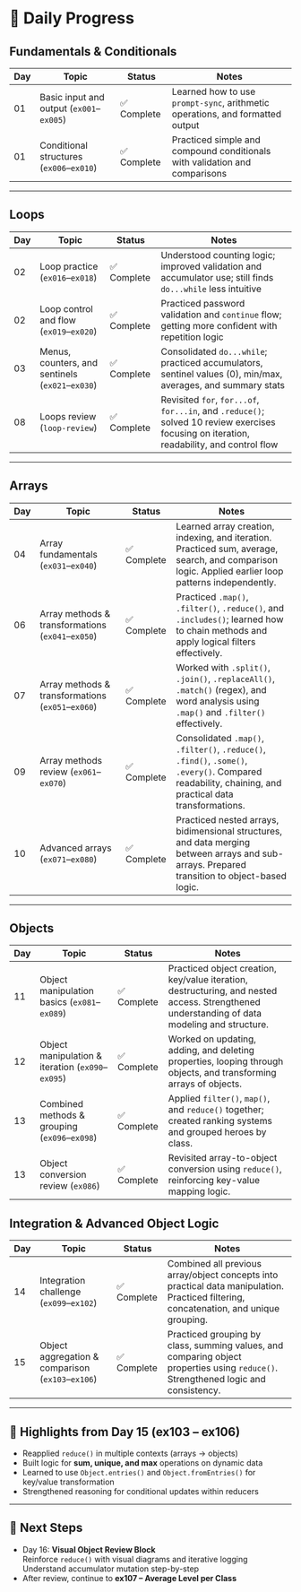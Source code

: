 # 🧠 Daily Progress

## Fundamentals & Conditionals

| Day | Topic                                    | Status      | Notes                                                                         |
| --- | ---------------------------------------- | ----------- | ----------------------------------------------------------------------------- |
| 01  | Basic input and output (`ex001`–`ex005`) | ✅ Complete | Learned how to use `prompt-sync`, arithmetic operations, and formatted output |
| 01  | Conditional structures (`ex006`–`ex010`) | ✅ Complete | Practiced simple and compound conditionals with validation and comparisons    |

---

## Loops

| Day | Topic                                            | Status      | Notes                                                                                                                                     |
| --- | ------------------------------------------------ | ----------- | ----------------------------------------------------------------------------------------------------------------------------------------- |
| 02  | Loop practice (`ex016`–`ex018`)                  | ✅ Complete | Understood counting logic; improved validation and accumulator use; still finds `do...while` less intuitive                               |
| 02  | Loop control and flow (`ex019`–`ex020`)          | ✅ Complete | Practiced password validation and `continue` flow; getting more confident with repetition logic                                           |
| 03  | Menus, counters, and sentinels (`ex021`–`ex030`) | ✅ Complete | Consolidated `do...while`; practiced accumulators, sentinel values (0), min/max, averages, and summary stats                              |
| 08  | Loops review (`loop-review`)                     | ✅ Complete | Revisited `for`, `for...of`, `for...in`, and `.reduce()`; solved 10 review exercises focusing on iteration, readability, and control flow |

---

## Arrays

| Day | Topic                                             | Status      | Notes                                                                                                                                                  |
| --- | ------------------------------------------------- | ----------- | ------------------------------------------------------------------------------------------------------------------------------------------------------ |
| 04  | Array fundamentals (`ex031`–`ex040`)              | ✅ Complete | Learned array creation, indexing, and iteration. Practiced sum, average, search, and comparison logic. Applied earlier loop patterns independently.    |
| 06  | Array methods & transformations (`ex041`–`ex050`) | ✅ Complete | Practiced `.map()`, `.filter()`, `.reduce()`, and `.includes()`; learned how to chain methods and apply logical filters effectively.                   |
| 07  | Array methods & transformations (`ex051`–`ex060`) | ✅ Complete | Worked with `.split()`, `.join()`, `.replaceAll()`, `.match()` (regex), and word analysis using `.map()` and `.filter()` effectively.                  |
| 09  | Array methods review (`ex061`–`ex070`)            | ✅ Complete | Consolidated `.map()`, `.filter()`, `.reduce()`, `.find()`, `.some()`, `.every()`. Compared readability, chaining, and practical data transformations. |
| 10  | Advanced arrays (`ex071`–`ex080`)                 | ✅ Complete | Practiced nested arrays, bidimensional structures, and data merging between arrays and sub-arrays. Prepared transition to object-based logic.          |

---

## Objects

| Day | Topic                                             | Status      | Notes                                                                                                                                        |
| --- | ------------------------------------------------- | ----------- | -------------------------------------------------------------------------------------------------------------------------------------------- |
| 11  | Object manipulation basics (`ex081`–`ex089`)      | ✅ Complete | Practiced object creation, key/value iteration, destructuring, and nested access. Strengthened understanding of data modeling and structure. |
| 12  | Object manipulation & iteration (`ex090`–`ex095`) | ✅ Complete | Worked on updating, adding, and deleting properties, looping through objects, and transforming arrays of objects.                            |
| 13  | Combined methods & grouping (`ex096`–`ex098`)     | ✅ Complete | Applied `filter()`, `map()`, and `reduce()` together; created ranking systems and grouped heroes by class.                                   |
| 13  | Object conversion review (`ex086`)                | ✅ Complete | Revisited array-to-object conversion using `reduce()`, reinforcing key-value mapping logic.                                                  |

## Integration & Advanced Object Logic

| Day | Topic                                             | Status      | Notes                                                                                                                                  |
| --- | ------------------------------------------------- | ----------- | -------------------------------------------------------------------------------------------------------------------------------------- |
| 14  | Integration challenge (`ex099`–`ex102`)           | ✅ Complete | Combined all previous array/object concepts into practical data manipulation. Practiced filtering, concatenation, and unique grouping. |
| 15  | Object aggregation & comparison (`ex103`–`ex106`) | ✅ Complete | Practiced grouping by class, summing values, and comparing object properties using `reduce()`. Strengthened logic and consistency.     |

---

## 🧩 Highlights from Day 15 (ex103 – ex106)

- Reapplied `reduce()` in multiple contexts (arrays → objects)
- Built logic for **sum, unique, and max** operations on dynamic data
- Learned to use `Object.entries()` and `Object.fromEntries()` for key/value transformation
- Strengthened reasoning for conditional updates within reducers

---

## 🧠 Next Steps

- Day 16: **Visual Object Review Block**  
  Reinforce `reduce()` with visual diagrams and iterative logging  
  Understand accumulator mutation step-by-step
- After review, continue to **ex107 – Average Level per Class**
